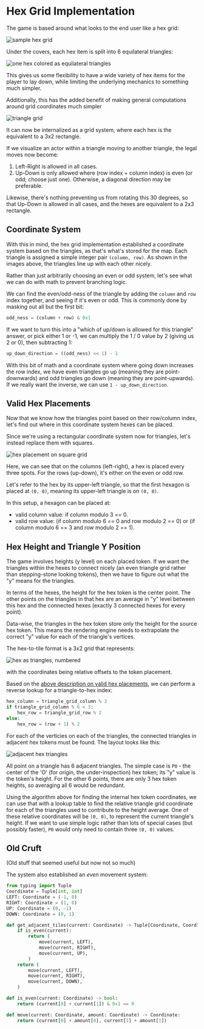 # Hex Grid Implementation

The game is based around what looks to the end user like a hex grid:

![sample hex grid](images/hex-grid.svg)

Under the covers, each hex item is split into 6 equilateral triangles:

![one hex colored as equilateral triangles](images/one-hex-triangles.svg)

This gives us some flexibility to have a wide variety of hex items for the player to lay down, while limiting the underlying mechanics to something much simpler.

Additionally, this has the added benefit of making general computations around grid coordinates much simpler

![triangle grid](images/hex-grid-triangles.svg)

It can now be internalized as a grid system, where each hex is the equivalent to a 3x2 rectangle.

If we visualize an actor within a triangle moving to another triangle, the legal moves now become:

1. Left-Right is allowed in all cases.
2. Up-Down is only allowed where (row index + column index) is even (or odd; choose just one).  Otherwise, a diagonal direction may be preferable.

Likewise, there's nothing preventing us from rotating this 30 degrees, so that Up-Down is allowed in all cases, and the hexes are equivalent to a 2x3 rectangle.

## Coordinate System

With this in mind, the hex grid implementation established a coordinate system based on the triangles, as that's what's stored for the map.  Each triangle is assigned a simple integer pair `(column, row)`.  As shown in the images above, the triangles line up with each other nicely.

Rather than just arbitrarily choosing an even or odd system, let's see what we can do with math to prevent branching logic.

We can find the even/odd-ness of the triangle by adding the `column` and `row` index together, and seeing if it's even or odd.  This is commonly done by masking out all but the first bit:

```python
odd_ness = (column + row) & 0x1
```

If we want to turn this into a "which of up/down is allowed for this triangle" answer, or pick either 1 or -1, we can multiply the 1 / 0 value by 2 (giving us 2 or 0), then subtracting 1:

```python
up_down_direction = ((odd_ness) << 1) - 1
```

With this bit of math and a coordinate system where going down increases the row index, we have even triangles go up (meaning they are point-downwards) and odd triangles go down (meaning they are point-upwards).  If we really want the inverse, we can use `1 - up_down_direction`.

## Valid Hex Placements

Now that we know how the triangles point based on their row/column index, let's find out where in this coordinate system hexes can be placed.

Since we're using a rectangular coordinate system now for triangles, let's instead replace them with squares.

![hex placement on square grid](images/grid-hex-placement.svg)

Here, we can see that on the columns (left-right), a hex is placed every three spots.  For the rows (up-down), it's either on the even or odd row.

Let's refer to the hex by its upper-left triangle, so that the first hexagon is placed at `(0, 0)`, meaning its upper-left triangle is on `(0, 0)`.

In this setup, a hexagon can be placed at:

* valid column value: if column modulo 3 == 0.
* valid row value: (if column modulo 6 == 0 and row modulo 2 == 0) or (if column modulo 6 == 3 and row modulo 2 == 1).


## Hex Height and Triangle Y Position

The game involves heights (y level) on each placed token.  If we want the triangles within the hexes to connect nicely (an even triangle grid rather than stepping-stone looking tokens), then we have to figure out what the "y" means for the triangles.

In terms of the hexes, the height for the hex token is the center point.  The other points on the triangles in that hex are an average in "y" level between this hex and the connected hexes (exactly 3 connected hexes for every point).

Data-wise, the triangles in the hex token store only the height for the source hex token.  This means the rendering engine needs to extrapolate the correct "y" value for each of the triangle's vertices.

The hex-to-tile format is a 3x2 grid that represents:

![hex as triangles, numbered](images/one-hex-triangles-numbered.svg)

with the coordinates being relative offsets to the token placement.

Based on the [above description on valid hex placements](#valid-hex-placements), we can perform a reverse lookup for a triangle-to-hex index:

```python
hex_column = triangle_grid_column % 3
if triangle_grid_column % 6 < 3:
    hex_row = triangle_grid_row % 2
else:
    hex_row = (row + 1) % 2
```

For each of the verticies on each of the triangles, the connected triangles in adjacent hex tokens must be found.  The layout looks like this:

![adjacent hex triangles](images/adjacent-hex-triangles-numbered.svg)

All point on a triangle has 6 adjacent triangles.  The simple case is `P0` - the center of the 'O' (for origin, the under-inspection) hex token; its "y" value is the token's height.  For the other 6 points, there are only 3 hex token heights, so averaging all 6 would be redundant.

Using the algorithm above for finding the internal hex token coordinates, we can use that with a lookup table to find the relative triangle grid coordinate for each of the triangles used to contribute to the height average.  One of these relative coordinates will be `(0, 0)`, to represent the current triangle's height.  If we want to use simple logic rather than lots of special cases (but possibly faster), `P0` would only need to contain three `(0, 0)` values.


## Old Cruft

(Old stuff that seemed useful but now not so much)

The system also established an *even* movement system:

```python
from typing import Tuple
Coordinate = Tuple[int, int]
LEFT: Coordinate = (-1, 0)
RIGHT: Coordinate = (1, 0)
UP: Coordinate = (0, -1)
DOWN: Coordinate = (0, 1)

def get_adjacent_tiles(current: Coordinate) -> Tuple[Coordinate, Coordinate, Coordinate]:
    if is_even(current):
        return (
            move(current, LEFT),
            move(current, RIGHT),
            move(current, UP),
        )
    return (
        move(current, LEFT),
        move(current, RIGHT),
        move(current, DOWN),
    )

def is_even(current: Coordinate) -> bool:
    return (current[0] + current[1]) & 0x1 == 0

def move(current: Coordinate, amount: Coordinate) -> Coordinate:
    return (current[0] + amount[0], current[1] + amount[1])
```
